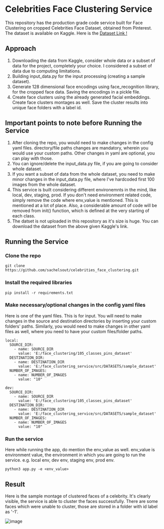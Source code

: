 # Celebrities Face Clustering Service
This repository has the production grade code service built for Face Clustering on cropped Celebrities Face Dataset, obtained from Pinterest.<br>
The dataset is available on Kaggle. Here is the <a href="https://www.kaggle.com/datasets/hereisburak/pins-face-recognition"> Dataset Link !</a>

## Approach
1. Downloading the data from Kaggle, consider whole data or a subset of data for the project, completely your choice. I considered a subset of data due to computing limitations.
2. Building input_data.py for the input processing (creating a sample dataset).
3. Generate 128 dimensional face encodings using face_recognition library, for the cropped face data. Saving the encodings in a pickle file.
4. Create face clusters using the already generated facial embeddings. Create face clusters montages as well. Save the cluster results into unique face folders with a label id.

## Important points to note before Running the Service
1. After cloning the repo, you would need to make changes in the config yaml files. directory/file paths changes are mandatory, wherein you would use your custom paths. Other changes in yaml are optional, you can play with those.
2. You can ignore/delete the input_data.py file, if you are going to consider whole dataset.
3. If you want a subset of data from the whole dataset, you need to make minor changes in the input_data.py file, where I've hardcoded first 100 images from the whole dataset.
4. This service is built considering different environemnts in the mind, like local, dev, staging, prod. If you don't need environment related code, simply remove the code where env_value is mentioned. This is mentioned at a lot of place. Also, a considerable amount of code will be removed from init() function, which is defined at the very starting of each class.
5. The datset is not uploaded in this repository as it's size is huge. You can download the dataset from the above given Kaggle's link.

## Running the Service

### Clone the repo
```
git clone https://github.com/sachelsout/celebrities_face_clustering.git
```

### Install the required libraries
```
pip install -r requirements.txt
```

### Make necessary/optional changes in the config yaml files
Here is one of the yaml files. This is for input. You will need to make changes in the source and destination directories by inserting your custom folders' paths.
Similarly, you would need to make changes in other yaml files as well, where you need to have your custom files/folder paths.
```
local:
  SOURCE_DIR:
    - name: SOURCE_DIR
      value: 'E:/face_clustering/105_classes_pins_dataset'
  DESTINATION_DIR:
    - name: DESTINATION_DIR
      value: 'E:/face_clustering_service/src/DATASETS/sample_dataset'
  NUMBER_OF_IMAGES:
    - name: NUMBER_OF_IMAGES
      value: "10"

dev:
  SOURCE_DIR:
    - name: SOURCE_DIR
      value: 'E:/face_clustering/105_classes_pins_dataset'
  DESTINATION_DIR:
    - name: DESTINATION_DIR
      value: 'E:/face_clustering_service/src/DATASETS/sample_dataset'
  NUMBER_OF_IMAGES:
    - name: NUMBER_OF_IMAGES
      value: "10"
 ```
 
### Run the service
Here while running the app, do mention the env_value as well. env_value is environment value, the environment in which you are going to run the service. e.g. local env, dev env, staging env, prod env.
```
python3 app.py -e <env_value>
```

## Result
Here is the sample montage of clustered faces of a celebrity. It's clearly visible, the service is able to cluster the faces successfully. There are some faces which were unable to cluster, those are stored in a folder with id label as '-1'.

![image](https://github.com/sachelsout/celebrities_face_clustering/assets/86348193/687ab182-55d4-4a27-98b1-a77d8ca43af8)
